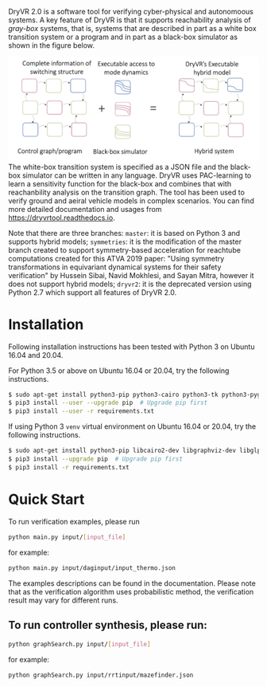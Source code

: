 DryVR 2.0 is a software tool for verifying cyber-physical and autonomoous systems. A key feature of DryVR is that it supports reachability analysis of _gray-box_ systems, that is, systems that are described in part as a white box transition system or a program and in part as a black-box simulator as shown in the figure below.

<img src="figures/dryvrmodel.png" style="float: left; margin-right: 10px;" />

The white-box transition system is specified as a JSON file and the black-box simulator can be written in any language. DryVR uses PAC-learning to learn a sensitivity function for the black-box and combines that with reachanbility analysis on the transition graph. The tool has been used to verify ground and aeiral vehicle models in complex scenarios. You can find more detailed documentation and usages from https://dryvrtool.readthedocs.io.


Note that there are three branches: `master`: it is based on Python 3 and supports hybrid models; `symmetries`: it is the modification of the master branch created to support symmetry-based acceleration for reachtube computations created for this ATVA 2019 paper: "Using symmetry transformations in equivariant dynamical systems for their safety verification" by Hussein Sibai, Navid Mokhlesi, and Sayan Mitra, however it does not support hybrid models; `dryvr2`: it is the deprecated version using Python 2.7 which support all features of DryVR 2.0.


Installation
==================
Following installation instructions has been tested with Python 3 on Ubuntu 16.04 and 20.04.

For Python 3.5 or above on Ubuntu 16.04 or 20.04, try the following instructions.

```bash
$ sudo apt-get install python3-pip python3-cairo python3-tk python3-pygraphviz libglpk-dev
$ pip3 install --user --upgrade pip  # Upgrade pip first
$ pip3 install --user -r requirements.txt
```

If using Python 3 `venv` virtual environment on Ubuntu 16.04 or 20.04, try the following instructions.
```bash
$ sudo apt-get install python3-pip libcairo2-dev libgraphviz-dev libglpk-dev
$ pip3 install --upgrade pip  # Upgrade pip first
$ pip3 install -r requirements.txt
```

Quick Start
==================
To run verification examples, please run 

```bash
python main.py input/[input_file]
```

for example:

```bash
python main.py input/daginput/input_thermo.json
```

The examples descriptions can be found in the documentation. Please note that as the verification algorithm uses probabilistic method, the verification result may vary for different runs.


To run controller synthesis, please run:
------------------------------------------------------------

```bash
python graphSearch.py input/[input_file]
```

for example:

```bash
python graphSearch.py input/rrtinput/mazefinder.json
```

